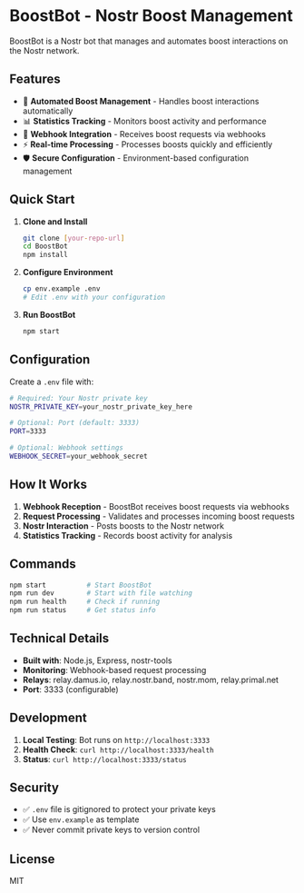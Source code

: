 # BoostBot - Nostr Boost Management

BoostBot is a Nostr bot that manages and automates boost interactions on the Nostr network.

## Features

- 🤖 **Automated Boost Management** - Handles boost interactions automatically
- 📊 **Statistics Tracking** - Monitors boost activity and performance
- 🔧 **Webhook Integration** - Receives boost requests via webhooks
- ⚡ **Real-time Processing** - Processes boosts quickly and efficiently
- 🛡️ **Secure Configuration** - Environment-based configuration management

## Quick Start

1. **Clone and Install**
   ```bash
   git clone [your-repo-url]
   cd BoostBot
   npm install
   ```

2. **Configure Environment**
   ```bash
   cp env.example .env
   # Edit .env with your configuration
   ```

3. **Run BoostBot**
   ```bash
   npm start
   ```

## Configuration

Create a `.env` file with:

```bash
# Required: Your Nostr private key
NOSTR_PRIVATE_KEY=your_nostr_private_key_here

# Optional: Port (default: 3333)
PORT=3333

# Optional: Webhook settings
WEBHOOK_SECRET=your_webhook_secret
```

## How It Works

1. **Webhook Reception** - BoostBot receives boost requests via webhooks
2. **Request Processing** - Validates and processes incoming boost requests
3. **Nostr Interaction** - Posts boosts to the Nostr network
4. **Statistics Tracking** - Records boost activity for analysis

## Commands

```bash
npm start          # Start BoostBot
npm run dev        # Start with file watching
npm run health     # Check if running
npm run status     # Get status info
```

## Technical Details

- **Built with**: Node.js, Express, nostr-tools
- **Monitoring**: Webhook-based request processing
- **Relays**: relay.damus.io, relay.nostr.band, nostr.mom, relay.primal.net
- **Port**: 3333 (configurable)

## Development

1. **Local Testing**: Bot runs on `http://localhost:3333`
2. **Health Check**: `curl http://localhost:3333/health`
3. **Status**: `curl http://localhost:3333/status`

## Security

- ✅ `.env` file is gitignored to protect your private keys
- ✅ Use `env.example` as template
- ✅ Never commit private keys to version control

## License

MIT